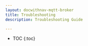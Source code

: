 ```yaml
---
layout: docwithnav-mqtt-broker
title: Troubleshooting
description: Troubleshooting Guide

---
```


* TOC
{:toc}